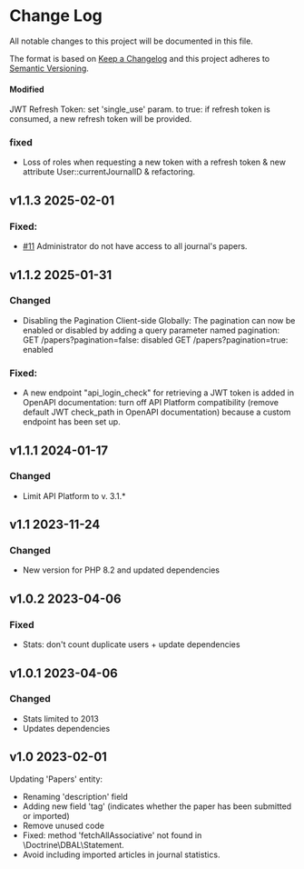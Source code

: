 # Change Log

All notable changes to this project will be documented in this file.

The format is based on [Keep a Changelog](https://keepachangelog.com/en/1.0.0/)
and this project adheres to [Semantic Versioning](https://semver.org/spec/v2.0.0.html).

<!-- 
## Unreleased
### Fixed
### Added
### Changed
### Deprecated
### Removed
### Security
-->

#### Modified
JWT Refresh Token: set 'single_use' param. to true: if refresh token is consumed, a new refresh token will be provided.

### fixed
- Loss of roles when requesting a new token with a refresh token & new attribute User::currentJournalID & refactoring.

## v1.1.3 2025-02-01
### Fixed:
- [#11](https://github.com/CCSDForge/episciences-api/issues/11) Administrator do not have access to all journal's papers.

## v1.1.2 2025-01-31
### Changed 
- Disabling the Pagination Client-side Globally:
  The pagination can now be enabled or disabled by adding a query parameter named pagination:
  GET /papers?pagination=false: disabled
  GET /papers?pagination=true: enabled
### Fixed:
- A new endpoint "api_login_check" for retrieving a JWT token is added in OpenAPI documentation:
  turn off API Platform compatibility (remove default JWT check_path in OpenAPI documentation) because a custom endpoint has been set up.

## v1.1.1 2024-01-17
### Changed
- Limit API Platform to v. 3.1.* 

## v1.1 2023-11-24
### Changed
- New version for PHP 8.2 and updated dependencies

## v1.0.2 2023-04-06
### Fixed
- Stats: don't count duplicate users + update dependencies

## v1.0.1 2023-04-06
### Changed
- Stats limited to 2013
- Updates dependencies

## v1.0 2023-02-01
Updating 'Papers' entity:
- Renaming 'description' field
- Adding new field 'tag' (indicates whether the paper has been submitted or imported)
- Remove unused code
- Fixed: method 'fetchAllAssociative' not found in \Doctrine\DBAL\Statement.
- Avoid including imported articles in journal statistics.